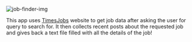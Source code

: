 ![job-finder-img](http://www.cs.utexas.edu/users/ml/jobfinder.gif)

This app uses [TimesJobs](timesjobs.com) website to get job data after asking the user for query to search for.
It then collects recent posts about the requested job and gives back a text file filled with all the details of the job!
